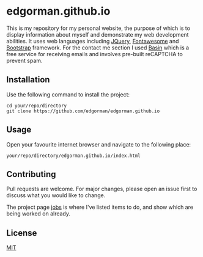 # edgorman.github.io

This is my repository for my personal website, the purpose of which is to display information about myself and demonstrate my web development abilities. It uses web languages including [JQuery](https://jquery.com/), [Fontawesome](https://fontawesome.com/) and [Bootstrap](https://getbootstrap.com/) framework. For the contact me section I used [Basin](https://usebasin.com/) which is a free service for receiving emails and involves pre-built reCAPTCHA to prevent spam.

## Installation
Use the following command to install the project:
```
cd your/repo/directory
git clone https://github.com/edgorman/edgorman.github.io
```

## Usage
Open your favourite internet browser and navigate to the following place:
```
your/repo/directory/edgorman.github.io/index.html
```

## Contributing
Pull requests are welcome. For major changes, please open an issue first to discuss what you would like to change.

The project page [jobs](https://github.com/edgorman/edgorman.github.io/projects/1) is where I've listed items to do, and show which are being worked on already.

## License
[MIT](https://choosealicense.com/licenses/mit/)
